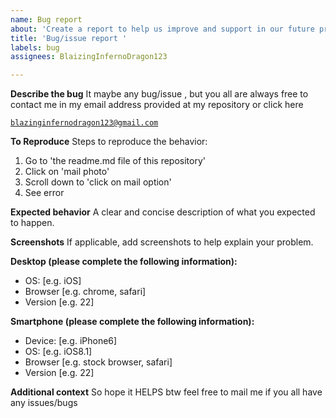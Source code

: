 ```yaml
---
name: Bug report
about: 'Create a report to help us improve and support in our future projects '
title: 'Bug/issue report '
labels: bug
assignees: BlaizingInfernoDragon123

---
```


**Describe the bug**
It maybe any bug/issue , but you all are always free to contact me in my email address provided at my repository or click here
<a href="mailto: blazinginfernodragon123@gmail.com">

```
blazinginfernodragon123@gmail.com
```
</a>

**To Reproduce**
Steps to reproduce the behavior:
1. Go to 'the readme.md file of this repository'
2. Click on 'mail photo'
3. Scroll down to 'click on mail option'
4. See error

**Expected behavior**
A clear and concise description of what you expected to happen.

**Screenshots**
If applicable, add screenshots to help explain your problem.

**Desktop (please complete the following information):**
 - OS: [e.g. iOS]
 - Browser [e.g. chrome, safari]
 - Version [e.g. 22]

**Smartphone (please complete the following information):**
 - Device: [e.g. iPhone6]
 - OS: [e.g. iOS8.1]
 - Browser [e.g. stock browser, safari]
 - Version [e.g. 22]

**Additional context**
So hope it HELPS btw feel free to mail me if you all have any issues/bugs
